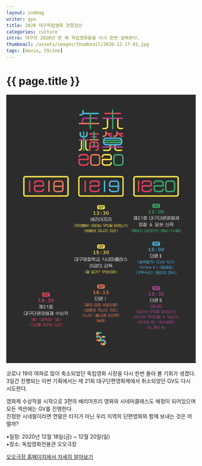 ```yaml
---
layout: indmag
writer: gyu
title: 2020 대구독립영화 연말정산
categories: culture
intro: 대구의 2020년 한 해 독립영화들을 다시 한번 살펴본다.
thumbnail: /assets/images/thumbnail/2020-12-17-01.jpg
tags: [movie, 55cine]
---
```

# {{ page.title }}
![logo](/assets/images/post/2020-12-17-01-01.jpg)


코로나 19의 여파로 많이 축소되었던 독립영화 시장을 다시 한번 돌아 볼 기회가 생겼다.  
3일간 진행되는 이번 기획에서는 제 21회 대구단편영화제에서 취소되었던 GV도 다시 시도한다.  


영화제 수상작을 시작으로 3편의 배리어프리 영화와 시네마클래스도 예정이 되어있으며 모든 섹션에는 GV를 진행한다.  
진정한 시네필이라면 연말은 타지가 아닌 우리 지역의 단편영화와 함께 보내는 것은 어떨까?


▪일정: 2020년 12월 18일(금) ~ 12월 20일(일)  
▪장소: 독립영화전용관 오오극장

[오오극장 홈페이지에서 자세히 알아보기](http://55cine.com/2020/12/08/dgi2020/)